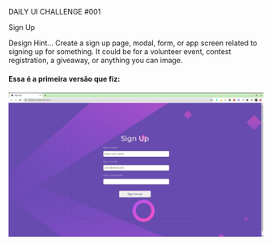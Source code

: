  DAILY UI CHALLENGE #001 

Sign Up
 

Design Hint...
Create a sign up page, modal, form, or app screen related to signing up for something. It could be for a volunteer event, contest registration, a giveaway, or anything you can image.

<h4> Essa é a primeira versão que fiz: <h4>
<img src="./001.jpeg">
